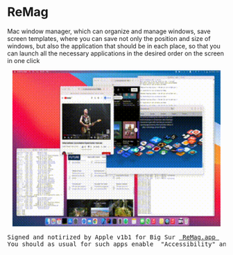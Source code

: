 # ReMag
Mac window manager, which can organize and manage windows, save screen templates, where you can save not only the position and size of windows, but also the application that should be in each place, so that you can launch all the necessary applications in the desired order on the screen in one click
<br>
<p align="center">
  <img src="ScreenRecord_1b1.gif"  width="480" height="360" >
</p>
<pre>
Signed and notirized by Apple v1b1 for Big Sur <a href="ReMag.app"> ReMag.app </a>
You should as usual for such apps enable  "Accessibility" and "Screen Recording" in your "Security & Privacy" settings.
</pre>
